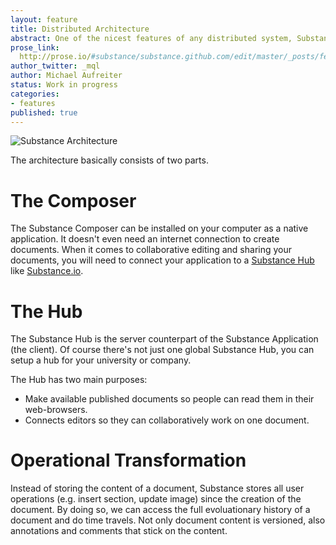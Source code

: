 ```yaml
---
layout: feature
title: Distributed Architecture
abstract: One of the nicest features of any distributed system, Substance included, is that it's distributed. This means that instead of doing a "checkout" of the current state of a document, you have the full evolutionary history available on every peer.
prose_link:
  http://prose.io/#substance/substance.github.com/edit/master/_posts/features/0100-01-03-distributed.md
author_twitter: _mql
author: Michael Aufreiter
status: Work in progress
categories:
- features
published: true
---
```


![Substance Architecture](/images/illustrations/architecture.png)

The architecture basically consists of two parts.

# The Composer

The Substance Composer can be installed on your computer as a native application. It doesn't even need an internet connection to create documents. When it comes to collaborative editing and sharing your documents, you will need to connect your application to a [Substance Hub](/modules/hub) like [Substance.io](http://substance.io).


# The Hub

The Substance Hub is the server counterpart of the Substance Application (the client). Of course there's not just one global Substance Hub, you can setup a hub for your university or company.

The Hub has two main purposes:

- Make available published documents so people can read them in their web-browsers.
- Connects editors so they can collaboratively work on one document.

# Operational Transformation

Instead of storing the content of a document, Substance stores all user operations (e.g. insert section, update image) since the creation of the document. By doing so, we can access the full evoluationary history of a document and do time travels. Not only document content is versioned, also annotations and comments that stick on the content.